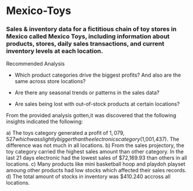 # Mexico-Toys

### Sales & inventory data for a fictitious chain of toy stores in Mexico called Mexico Toys, including information about products, stores, daily sales transactions, and current inventory levels at each location.

Recommended Analysis

- Which product categories drive the biggest profits? And also are the same across store locations?

- Are there any seasonal trends or patterns in the sales data?

- Are sales being lost with out-of-stock products at certain locations?

From the provided analysis gotten,it was discovered that the following insights indicated the following:

a) The toys category generated a profit of $1,079,527 which was slightly bigger than the electronics category($1,001,437). The difference was not much in all locations. 
b) From the sales projectory, the toy category carried the highest sales amount than other category. In the last 21 days electronic had the lowest sales of $72,169.93 than others in all locations.
c) Many products like mini basketball hoop and  playdoh playset amoung other products had low stocks which affected their sales records.
d) The total amount of stocks in inventory was $410.240 accross all locations. 

